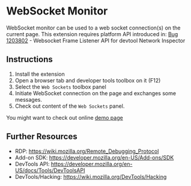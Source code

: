 WebSocket Monitor
=================
WebSocket monitor can be used to a web socket connection(s) on the current page.
This extension requires platform API introduced in:
[Bug 1203802](https://bugzilla.mozilla.org/show_bug.cgi?id=1203802) -
Websocket Frame Listener API for devtool Network Inspector

Instructions
------------
1. Install the extension
3. Open a browser tab and developer tools toolbox on it (F12)
4. Select the `Web Sockets` toolbox panel
5. Initiate WebSocket connection on the page and exchanges some messages.
6. Check out content of the `Web Sockets` panel.

You might want to check out online [demo page](http://janodvarko.cz/test/websockets/)

Further Resources
-----------------
* RDP: https://wiki.mozilla.org/Remote_Debugging_Protocol
* Add-on SDK: https://developer.mozilla.org/en-US/Add-ons/SDK
* DevTools API: https://developer.mozilla.org/en-US/docs/Tools/DevToolsAPI
* DevTools/Hacking: https://wiki.mozilla.org/DevTools/Hacking
